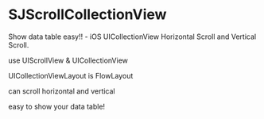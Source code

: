 SJScrollCollectionView
======================

Show data table easy!! - iOS UICollectionView Horizontal Scroll and Vertical Scroll.

use UIScrollView & UICollectionView

UICollectionViewLayout is FlowLayout

can scroll horizontal and vertical

easy to show your data table!
